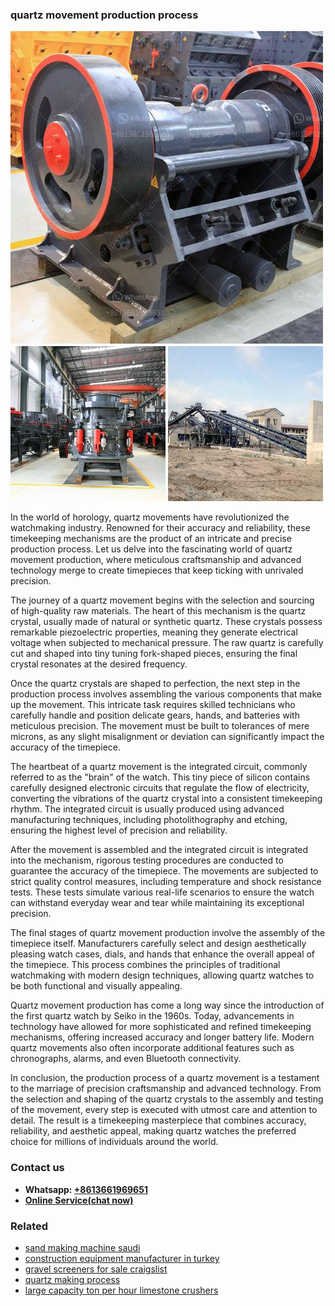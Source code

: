 <h3>quartz movement production process</h3><img src='1708408496.jpg' alt=''><p>In the world of horology, quartz movements have revolutionized the watchmaking industry. Renowned for their accuracy and reliability, these timekeeping mechanisms are the product of an intricate and precise production process. Let us delve into the fascinating world of quartz movement production, where meticulous craftsmanship and advanced technology merge to create timepieces that keep ticking with unrivaled precision.</p><p>The journey of a quartz movement begins with the selection and sourcing of high-quality raw materials. The heart of this mechanism is the quartz crystal, usually made of natural or synthetic quartz. These crystals possess remarkable piezoelectric properties, meaning they generate electrical voltage when subjected to mechanical pressure. The raw quartz is carefully cut and shaped into tiny tuning fork-shaped pieces, ensuring the final crystal resonates at the desired frequency.</p><p>Once the quartz crystals are shaped to perfection, the next step in the production process involves assembling the various components that make up the movement. This intricate task requires skilled technicians who carefully handle and position delicate gears, hands, and batteries with meticulous precision. The movement must be built to tolerances of mere microns, as any slight misalignment or deviation can significantly impact the accuracy of the timepiece.</p><p>The heartbeat of a quartz movement is the integrated circuit, commonly referred to as the "brain" of the watch. This tiny piece of silicon contains carefully designed electronic circuits that regulate the flow of electricity, converting the vibrations of the quartz crystal into a consistent timekeeping rhythm. The integrated circuit is usually produced using advanced manufacturing techniques, including photolithography and etching, ensuring the highest level of precision and reliability.</p><p>After the movement is assembled and the integrated circuit is integrated into the mechanism, rigorous testing procedures are conducted to guarantee the accuracy of the timepiece. The movements are subjected to strict quality control measures, including temperature and shock resistance tests. These tests simulate various real-life scenarios to ensure the watch can withstand everyday wear and tear while maintaining its exceptional precision.</p><p>The final stages of quartz movement production involve the assembly of the timepiece itself. Manufacturers carefully select and design aesthetically pleasing watch cases, dials, and hands that enhance the overall appeal of the timepiece. This process combines the principles of traditional watchmaking with modern design techniques, allowing quartz watches to be both functional and visually appealing.</p><p>Quartz movement production has come a long way since the introduction of the first quartz watch by Seiko in the 1960s. Today, advancements in technology have allowed for more sophisticated and refined timekeeping mechanisms, offering increased accuracy and longer battery life. Modern quartz movements also often incorporate additional features such as chronographs, alarms, and even Bluetooth connectivity.</p><p>In conclusion, the production process of a quartz movement is a testament to the marriage of precision craftsmanship and advanced technology. From the selection and shaping of the quartz crystals to the assembly and testing of the movement, every step is executed with utmost care and attention to detail. The result is a timekeeping masterpiece that combines accuracy, reliability, and aesthetic appeal, making quartz watches the preferred choice for millions of individuals around the world.</p><h3>Contact us</h3><ul><li><strong>Whatsapp:&nbsp;<a href="https://wa.me/8613661969651">+8613661969651</a></strong></li><li><a href="https://swt.shibang-china.com/?git&amp;zhl&amp;quartz movement production process"><strong>Online Service(chat now)</strong></a></li></ul><h3>Related</h3><ul><li><a href='sand making machine saudi.md'>sand making machine saudi</a></li><li><a href='construction equipment manufacturer in turkey.md'>construction equipment manufacturer in turkey</a></li><li><a href='gravel screeners for sale craigslist.md'>gravel screeners for sale craigslist</a></li><li><a href='quartz making process.md'>quartz making process</a></li><li><a href='large capacity ton per hour limestone crushers.md'>large capacity ton per hour limestone crushers</a></li></ul>